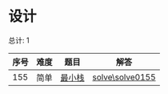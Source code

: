 # 设计

<!--- table -->


总计: 1

| 序号 | 难度 | 题目                    | 解答                      |
| ---- | ---- | ------------------ | ---------------- |
| 155 | 简单 | [最小栈](https://leetcode-cn.com/problems/min-stack/) | [solve\solve0155](../solve\solve0155)|
